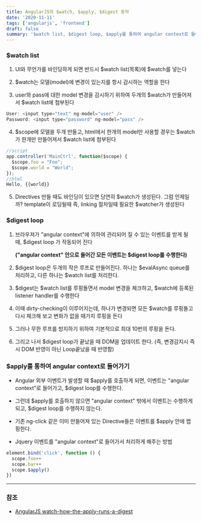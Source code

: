 ```yaml
---
title: AngularJS의 $watch, $apply, $digest 동작
date: '2020-11-11'
tags: ['angularjs', 'frontend']
draft: false
summary: '$watch list, $digest loop, $apply를 통하여 angular context로 들어가기'
---
```


### $watch list

1. UI와 무언가를 바인딩하게 되면 반드시 \$watch list(목록)에 $watch를 넣는다

2. \$watch는 모델(model)에 변경이 있는지를 항시 감시하는 역할을 한다

3. user와 pass에 대한 model 변경을 감시하기 위하여 두개의 \$watch가 만들어져서 \$watch list에 첨부된다

```js
User: <input type="text" ng-model="user" />
Password: <input type="password" ng-model="pass" />
```

4. \$scope에 모델을 두개 만들고, html에서 한개의 model만 사용할 경우는 \$watch가 한개만 만들어져서 \$watch list에 첨부된다

```js
//script
app.controller('MainCtrl', function($scope) {
  $scope.foo = "Foo";
  $scope.world = "World";
});
//html
Hello, {{world}}
```

5. Directives 만들 때도 바인딩이 있으면 당연히 \$watch가 생성된다. 그럼 언제일까? template이 로딩될때 즉, linking 절차일때 필요한 \$watcher가 생성된다

### $digest loop

1. 브라우져가 "angular context"에 의하여 관리되어 질 수 있는 이벤트를 받게 될 때, \$digest loop 가 작동되어 진다

   **("angular context" 안으로 들어간 모든 이벤트는 $digest loop를 수행한다)**

2. \$digest loop은 두개의 작은 루프로 만들어진다. 하나는 \$evalAsync queue를 처리하고, 다른 하나는 \$watch list를 처리한다.

3. \$digest는 \$watch list를 루핑돌면서 model 변경을 체크하고, \$watch에 등록된 listener handler를 수행한다

4. 이때 dirty-checking이 이루어지는데, 하나가 변경되면 모든 \$watch를 루핑돌고 다시 체크해 보고 변화가 없을 때가지 루핑을 돈다

5. 그러나 무한 루프를 방지하기 위하여 기본적으로 최대 10번의 루핑을 돈다.

6. 그리고 나서 \$digest loop가 끝났을 때 DOM을 업데이트 한다. (즉, 변경감지시 즉시 DOM 반영이 아닌 Loop끝났을 때 반영함)

### $apply를 통하여 angular context로 들어가기

- Angular 외부 이벤트가 발생할 때 \$apply를 호출하게 되면, 이벤트는 "angular context"로 들어가고, \$digest loop를 수행한다.

- 그런데 \$apply를 호출하지 않으면 "angular context" 밖에서 이벤트는 수행하게 되고, \$digest loop를 수행하지 않는다.

- 기존 ng-click 같은 이미 만들어져 있는 Directive들은 이벤트를 \$apply 안에 랩핑한다.

- Jquery 이벤트를 "angular context"로 들어가서 처리하게 해주는 방법

```js
element.bind('click', function () {
  scope.foo++
  scope.bar++
  scope.$apply()
})
```

---

### 참조

- [AngularJS watch-how-the-apply-runs-a-digest](http://angular-tips.com/blog/2013/08/watch-how-the-apply-runs-a-digest)
